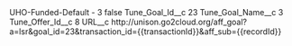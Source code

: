 <?xml version="1.0" encoding="UTF-8"?>
<CustomMetadata xmlns="http://soap.sforce.com/2006/04/metadata" xmlns:xsi="http://www.w3.org/2001/XMLSchema-instance" xmlns:xsd="http://www.w3.org/2001/XMLSchema">
    <label>UHO-Funded-Default - 3</label>
    <protected>false</protected>
    <values>
        <field>Tune_Goal_Id__c</field>
        <value xsi:type="xsd:string">23</value>
    </values>
    <values>
        <field>Tune_Goal_Name__c</field>
        <value xsi:type="xsd:string">3</value>
    </values>
    <values>
        <field>Tune_Offer_Id__c</field>
        <value xsi:type="xsd:string">8</value>
    </values>
    <values>
        <field>URL__c</field>
        <value xsi:type="xsd:string">http://unison.go2cloud.org/aff_goal?a=lsr&amp;goal_id=23&amp;transaction_id={{transactionId}}&amp;aff_sub={{recordId}}</value>
    </values>
</CustomMetadata>
